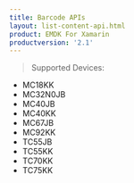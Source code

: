 ```yaml
---
title: Barcode APIs
layout: list-content-api.html
product: EMDK For Xamarin
productversion: '2.1'
---
```

>Supported Devices:
* MC18KK
* MC32N0JB
* MC40JB
* MC40KK
* MC67JB
* MC92KK
* TC55JB
* TC55KK
* TC70KK
* TC75KK












